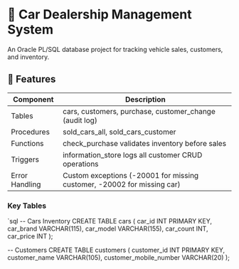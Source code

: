 # 🚗 Car Dealership Management System

An Oracle PL/SQL database project for tracking vehicle sales, customers, and inventory.

## 🌟 Features
| Component         | Description                                                                 |
|-------------------|-----------------------------------------------------------------------------|
| Tables        | cars, customers, purchase, customer_change (audit log)              |
| Procedures    | sold_cars_all, sold_cars_customer                                       |
| Functions     | check_purchase validates inventory before sales                           |
| Triggers      | information_store logs all customer CRUD operations                       |
| Error Handling| Custom exceptions (-20001 for missing customer, -20002 for missing car)     |

### Key Tables
`sql
-- Cars Inventory
CREATE TABLE cars (
    car_id INT PRIMARY KEY,
    car_brand VARCHAR(115),
    car_model VARCHAR(155),
    car_count INT,
    car_price INT
);

-- Customers
CREATE TABLE customers (
    customer_id INT PRIMARY KEY,
    customer_name VARCHAR(105),
    customer_mobile_number VARCHAR(20)
);
